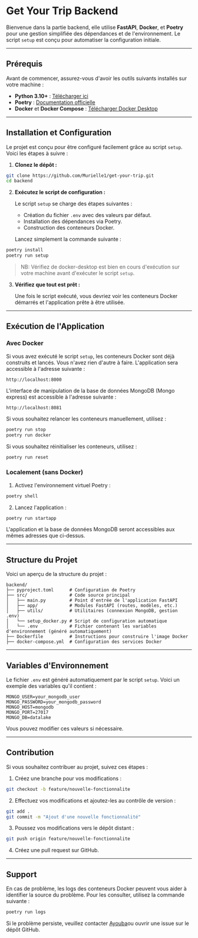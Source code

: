 
# Get Your Trip Backend

Bienvenue dans la partie backend, elle utilise **FastAPI**, **Docker**, et **Poetry** pour une gestion simplifiée des dépendances et de l'environnement. Le script `setup` est conçu pour automatiser la configuration initiale.

---

## Prérequis

Avant de commencer, assurez-vous d'avoir les outils suivants installés sur votre machine :

- **Python 3.10+** : [Télécharger ici](https://www.python.org/downloads/)
- **Poetry** : [Documentation officielle](https://python-poetry.org/docs/#installation)
- **Docker** et **Docker Compose** : [Télécharger Docker Desktop](https://www.docker.com/products/docker-desktop/)

---

## Installation et Configuration

Le projet est conçu pour être configuré facilement grâce au script `setup`. Voici les étapes à suivre :

1. **Clonez le dépôt :**

```bash
git clone https://github.com/Murielle1/get-your-trip.git
cd backend
```

2. **Exécutez le script de configuration :**

   Le script `setup` se charge des étapes suivantes :
   - Création du fichier `.env` avec des valeurs par défaut.
   - Installation des dépendances via Poetry.
   - Construction des conteneurs Docker.

   Lancez simplement la commande suivante :

```bash
poetry install
poetry run setup
```

> NB: Vérifiez de docker-desktop est bien en cours d'exécution sur votre machine avant d'exécuter le script `setup`.

3. **Vérifiez que tout est prêt :**

   Une fois le script exécuté, vous devriez voir les conteneurs Docker démarrés et l'application prête à être utilisée.

---

## Exécution de l'Application

### Avec Docker

Si vous avez exécuté le script `setup`, les conteneurs Docker sont déjà construits et lancés. Vous n'avez rien d'autre à faire. L'application sera accessible à l'adresse suivante :

```
http://localhost:8000
```

L'interface de manipulation de la base de données MongoDB (Mongo express) est accessible à l'adresse suivante :

```
http://localhost:8081
```

Si vous souhaitez relancer les conteneurs manuellement, utilisez :

```bash
poetry run stop
poetry run docker
```

Si vous souhaitez réinitialiser les conteneurs, utilisez :

```bash
poetry run reset
```


### Localement (sans Docker)

1. Activez l'environnement virtuel Poetry :

```bash
poetry shell
```

2. Lancez l'application :

```bash
poetry run startapp
```

L'application et la base de données MongoDB seront accessibles aux mêmes adresses que ci-dessus.

---

## Structure du Projet

Voici un aperçu de la structure du projet :

```
backend/
├── pyproject.toml      # Configuration de Poetry
├── src/                # Code source principal
│   ├── main.py         # Point d'entrée de l'application FastAPI
│   ├── app/            # Modules FastAPI (routes, modèles, etc.)
│   ├── utils/          # Utilitaires (connexion MongoDB, gestion .env)
│   └── setup_docker.py # Script de configuration automatique
│   └── .env            # Fichier contenant les variables d'environnement (généré automatiquement)
├── Dockerfile          # Instructions pour construire l'image Docker
├── docker-compose.yml  # Configuration des services Docker
```

---

## Variables d'Environnement

Le fichier `.env` est généré automatiquement par le script `setup`. Voici un exemple des variables qu'il contient :

```
MONGO_USER=your_mongodb_user
MONGO_PASSWORD=your_mongodb_password
MONGO_HOST=mongodb
MONGO_PORT=27017
MONGO_DB=datalake
```

Vous pouvez modifier ces valeurs si nécessaire.

---

## Contribution

Si vous souhaitez contribuer au projet, suivez ces étapes :

1. Créez une branche pour vos modifications :
```bash
git checkout -b feature/nouvelle-fonctionnalite
```

2. Effectuez vos modifications et ajoutez-les au contrôle de version :
```bash
git add .
git commit -m "Ajout d'une nouvelle fonctionnalité"
```

3. Poussez vos modifications vers le dépôt distant :
```bash
git push origin feature/nouvelle-fonctionnalite
```

4. Créez une pull request sur GitHub.

---

## Support
En cas de problème, les logs des conteneurs Docker peuvent vous aider à identifier la source du problème. Pour les consulter, utilisez la commande suivante :

```bash
poetry run logs
```

Si le problème persiste, veuillez contacter [Ayouba](https://github.com/magicAyyub)ou ouvrir une issue sur le dépôt GitHub.

